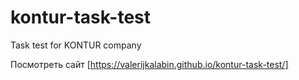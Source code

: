 # kontur-task-test
Task test for KONTUR company

Посмотреть сайт [https://valerijkalabin.github.io/kontur-task-test/]
